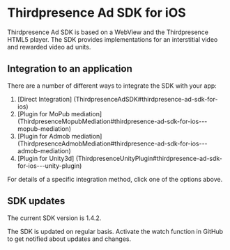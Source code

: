 # Thirdpresence Ad SDK for iOS

Thirdpresence Ad SDK is based on a WebView and the Thirdpresence HTML5 player. The SDK provides implementations for an interstitial video and rewarded video ad units. 

## Integration to an application

There are a number of different ways to integrate the SDK with your app:

1. [Direct Integration] (ThirdpresenceAdSDK#thirdpresence-ad-sdk-for-ios)
2. [Plugin for MoPub mediation] (ThirdpresenceMopubMediation#thirdpresence-ad-sdk-for-ios---mopub-mediation)
3. [Plugin for Admob mediation] (ThirdpresenceAdmobMediation#thirdpresence-ad-sdk-for-ios---admob-mediation)
4. [Plugin for Unity3d] (ThirdpresenceUnityPlugin#thirdpresence-ad-sdk-for-ios---unity-plugin)

For details of a specific integration method, click one of the options above.

## SDK updates

The current SDK version is 1.4.2.

The SDK is updated on regular basis. Activate the watch function in GitHub to get notified about updates and changes. 
